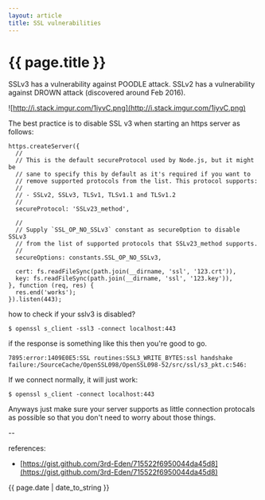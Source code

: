 ```yaml
---
layout: article
title: SSL vulnerabilities
---
```

# {{ page.title }}

SSLv3 has a vulnerability against POODLE attack. SSLv2 has a vulnerability against DROWN attack (discovered around Feb 2016).

![http://i.stack.imgur.com/1iyvC.png](http://i.stack.imgur.com/1iyvC.png)

The best practice is to disable SSL v3 when starting an https server as follows: 

```
https.createServer({
  //
  // This is the default secureProtocol used by Node.js, but it might be
  // sane to specify this by default as it's required if you want to
  // remove supported protocols from the list. This protocol supports:
  //
  // - SSLv2, SSLv3, TLSv1, TLSv1.1 and TLSv1.2
  //
  secureProtocol: 'SSLv23_method',

  //
  // Supply `SSL_OP_NO_SSLv3` constant as secureOption to disable SSLv3
  // from the list of supported protocols that SSLv23_method supports.
  //
  secureOptions: constants.SSL_OP_NO_SSLv3,

  cert: fs.readFileSync(path.join(__dirname, 'ssl', '123.crt')),
  key: fs.readFileSync(path.join(__dirname, 'ssl', '123.key')),
}, function (req, res) {
  res.end('works');
}).listen(443);
```

how to check if your sslv3 is disabled?

```
$ openssl s_client -ssl3 -connect localhost:443
```

if the response is something like this then you're good to go.

```
7895:error:1409E0E5:SSL routines:SSL3_WRITE_BYTES:ssl handshake failure:/SourceCache/OpenSSL098/OpenSSL098-52/src/ssl/s3_pkt.c:546:
```

If we connect normally, it will just work:

```
$ openssl s_client -connect localhost:443
```

Anyways just make sure your server supports as little connection protocals as possible so that you don't need to worry about those things.

--

references:

* [https://gist.github.com/3rd-Eden/715522f6950044da45d8](https://gist.github.com/3rd-Eden/715522f6950044da45d8)

{{ page.date | date_to_string }}
